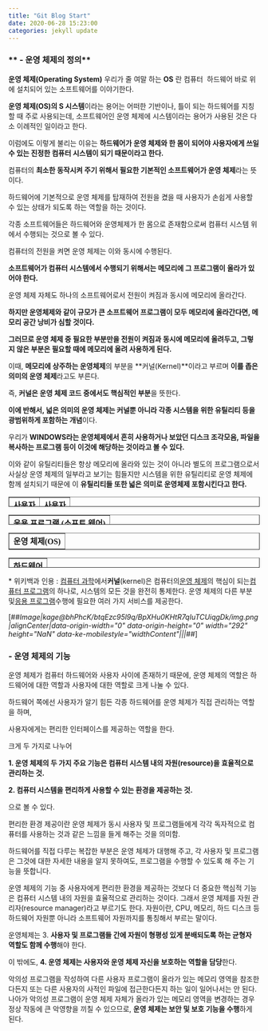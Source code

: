 ```yaml
---
title: "Git Blog Start"
date: 2020-06-28 15:23:00 
categories: jekyll update
---
```


### ** - 운영 체제의 정의**

**운영 체제(Operating System)** 우리가 줄 여말 하는 **OS** 란 컴퓨터  하드웨어 바로 위에 설치되어 있는 소프트웨어를 이야기한다.

**운영 체제(OS)의 S 시스템**이라는 용어는 어떠한 기반이나, 틀이 되는 하드웨어를 지칭할 때 주로 사용되는데, 소프트웨어인 운영 체제에 시스템이라는 용어가 사용된 것은 다소 이례적인 일이라고 한다.

이럼에도 이렇게 불리는 이유는 **하드웨어가 운영 체제와 한 몸이 되어야 사용자에게 쓰일 수 있는 진정한 컴퓨터 시스템이 되기 때문이라고 한다.**

컴퓨터의 **최소한 동작시켜 주기 위해서 필요한 기본적인 소프트웨어가 운영 체제**라는 뜻이다.

하드웨어에 기본적으로 운영 체제를 탑재하여 전원을 켰을 때 사용자가 손쉽게 사용할 수 있는 상태가 되도록 하는 역할을 하는 것이다.

각종 소프트웨어들은 하드웨어와 운영체제가 한 몸으로 존재함으로써 컴퓨터 시스템 위에서 수행되는 것으로 볼 수 있다.

컴퓨터의 전원을 켜면 운영 체제는 이와 동시에 수행된다.

**소프트웨어가 컴퓨터 시스템에서 수행되기 위해서는 메모리에 그 프로그램이 올라가 있어야 한다.**

운영 체제 자체도 하나의 소프트웨어로서 전원이 켜짐과 동시에 메모리에 올라간다.

**하지만 운영체제와 같이 규모가 큰 소프트웨어 프로그램이 모두 메모리에 올라간다면, 메모리 공간 낭비가 심할 것이다.**

**그러므로 운영 체제 중 필요한 부분만을 전원이 켜짐과 동시에 메모리에 올려두고, 그렇지 않은 부분은 필요할 때에 메모리에 올려 사용하게 된다.**

이때, **메모리에 상주하는 운영체제**의 부분을 **커널(Kernel)**이라고 부르며 **이를 좁은 의미의 운영 체제**라고도 부른다.

즉, **커널은 운영 체제 코드 중에서도 핵심적인 부분**을 뜻한다.

**이에 반해서, 넓은 의미의 운영 체제는 커널뿐 아니라 각종 시스템을 위한 유틸리티 등을 광범위하게 포함하는 개념**이다.

우리가 **WINDOWS라는 운영체제에서 흔히 사용하거나 보았던 디스크 조각모음, 파일을 복사하는 프로그램 등이 이것에 해당하는 것이라고 볼 수 있다.**

이와 같이 유틸리티들은 항상 메모리에 올라와 있는 것이 아니라 별도의 프로그램으로서 사실상 운영 체제의 일부라고 보기는 힘들지만 시스템을 위한 유틸리티로 운영 체제에 함께 설치되기 때문에 이 **유틸리티들 또한 넓은 의미로 운영체제 포함시킨다고 한다.**

<table style="border-collapse: collapse; width: 100%; height: 20px;" border="1"><tbody><tr style="height: 20px;"><td style="width: 50%; height: 20px; text-align: center;"><b><span style="font-family: 'Noto Sans Demilight', 'Noto Sans KR';">사용자</span></b></td><td style="width: 50%; height: 20px; text-align: center;"><b><span style="font-family: 'Noto Sans Demilight', 'Noto Sans KR';">사용자</span></b></td></tr></tbody></table>

<table style="letter-spacing: 0px; border-collapse: collapse; width: 100%; height: 20px;" border="1"><tbody><tr style="height: 20px;"><td style="width: 100%; height: 20px; text-align: center;"><span style="font-family: 'Noto Sans Demilight', 'Noto Sans KR';"><b>응용 프로그램 (소프트 웨어)</b></span></td></tr></tbody></table>

<table style="border-collapse: collapse; width: 100%;" border="1"><tbody><tr><td style="width: 100%; text-align: center;"><b><span style="font-family: 'Noto Sans Demilight', 'Noto Sans KR';">운영 체제(OS)</span></b></td></tr></tbody></table>

<table style="border-collapse: collapse; width: 100%; height: 20px;" border="1"><tbody><tr style="height: 20px;"><td style="width: 100%; height: 20px; text-align: center;"><span style="font-family: 'Noto Sans Demilight', 'Noto Sans KR';"><b>하드웨어</b></span></td></tr></tbody></table>

\* 위키백과 인용 : [컴퓨터 과학](https://ko.wikipedia.org/wiki/%EC%BB%B4%ED%93%A8%ED%84%B0_%EA%B3%BC%ED%95%99)에서**커널**(kernel)은 컴퓨터의[운영 체제](https://ko.wikipedia.org/wiki/%EC%9A%B4%EC%98%81_%EC%B2%B4%EC%A0%9C)의 핵심이 되는[컴퓨터 프로그램](https://ko.wikipedia.org/wiki/%EC%BB%B4%ED%93%A8%ED%84%B0_%ED%94%84%EB%A1%9C%EA%B7%B8%EB%9E%A8)의 하나로, 시스템의 모든 것을 완전히 통제한다. 운영 체제의 다른 부분 및[응용 프로그램](https://ko.wikipedia.org/wiki/%EC%9D%91%EC%9A%A9_%ED%94%84%EB%A1%9C%EA%B7%B8%EB%9E%A8)수행에 필요한 여러 가지 서비스를 제공한다.

[##_Image|kage@bhPhcK/btqEzc95l9q/BpXHu0KHtR7qIuTCUiqgDk/img.png|alignCenter|data-origin-width="0" data-origin-height="0" width="292" height="NaN" data-ke-mobilestyle="widthContent"|||_##]

### **\- 운영 체제의 기능**

운영 체제가 컴퓨터 하드웨어와 사용자 사이에 존재하기 때문에, 운영 체제의 역할은 하드웨어에 대한 역할과 사용자에 대한 역할로 크게 나눌 수 있다.

하드웨어 쪽에선 사용자가 알기 힘든 각종 하드웨어를 운영 체제가 직접 관리하는 역할을 하며,

사용자에게는 편리한 인터페이스를 제공하는 역할을 한다.

크게 두 가지로 나누어

**1\. 운영 체제의 두 가지 주요 기능은 컴퓨터 시스템 내의 자원(resource)을 효율적으로 관리하는 것.**

**2\. 컴퓨터 시스템을 편리하게 사용할 수 있는 환경을 제공하는 것.**

으로 볼 수 있다.

편리한 환경 제공이란 운영 체제가 동시 사용자 및 프로그램들에게 각각 독자적으로 컴퓨터를 사용하는 것과 같은 느낌을 들게 해주는 것을 의미함.

하드웨어를 직접 다루는 복잡한 부분은 운영 체제가 대행해 주고, 각 사용자 및 프로그램은 그것에 대한 자세한 내용을 알지 못하여도, 프로그램을 수행할 수 있도록 해 주는 기능을 뜻합니다.

운영 체제의 기능 중 사용자에게 편리한 환경을 제공하는 것보다 더 중요한 핵심적 기능은 컴퓨터 시스템 내의 자원을 효율적으로 관리하는 것이다. 그래서 운영 체제를 자원 관리자(resource manager)라고 부르기도 한다. 자원이란, CPU, 메모리, 하드 디스크 등 하드웨어 자원뿐 아니라 소프트웨어 자원까지를 통칭해서 부르는 말이다.

운영체제는 3. **사용자 및 프로그램들 간에 자원이 형평성 있게 분배되도록 하는 균형자 역할도 함께 수행**해야 한다.

이 밖에도, **4\. 운영 체제는 사용자와 운영 체제 자신을 보호하는 역할을 담당**한다.

악의성 프로그램을 작성하여 다른 사용자 프로그램이 올라가 있는 메모리 영역을 참조한다든지 또는 다른 사용자의 사적인 파일에 접근한다든지 하는 일이 일어나서는 안 된다. 나아가 악의성 프로그램이 운영 체제 자체가 올라가 있는 메모리 영역을 변경하는 경우 정상 작동에 큰 악영향을 끼칠 수 있으므로, **운영 체제는 보안 및 보호 기능을 수행**하게 된다.

